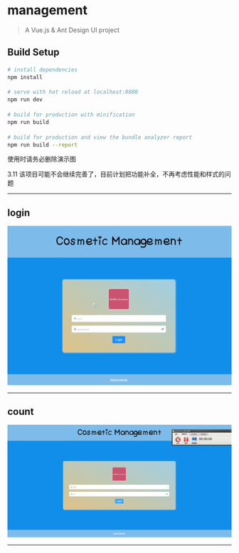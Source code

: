 # management

> A Vue.js & Ant Design UI project

## Build Setup

``` bash
# install dependencies
npm install

# serve with hot reload at localhost:8080
npm run dev

# build for production with minification
npm run build

# build for production and view the bundle analyzer report
npm run build --report
```

使用时请务必删除演示图

3.11 该项目可能不会继续完善了，目前计划把功能补全，不再考虑性能和样式的问题

----
## login

![](https://github.com/Crayoncyann/cosmetic-management/blob/master/src/image/screenshots/login.gif)

----
## count

![](https://github.com/Crayoncyann/cosmetic-management/blob/master/src/image/screenshots/count.gif)

----
